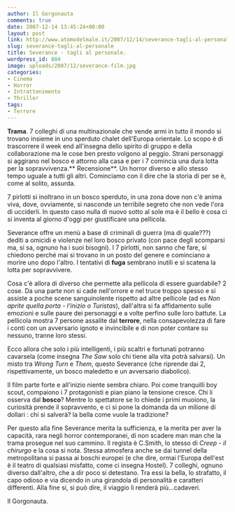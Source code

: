 ```yaml
---
author: Il Gorgonauta
comments: true
date: 2007-12-14 13:45:24+00:00
layout: post
link: http://www.atomodelmale.it/2007/12/14/severance-tagli-al-personale/
slug: severance-tagli-al-personale
title: Severance - tagli al personale.
wordpress_id: 884
image: uploads/2007/12/severance-film.jpg
categories:
- Cinema
- Horror
- Intrattenimento
- Thriller
tags:
- Terrore
---
```


**Trama**. 7 colleghi di una multinazionale che vende armi in tutto il mondo si trovano insieme in uno sperduto chalet dell'Europa orientale. Lo scopo è di trascorrere il week end all'insegna dello spirito di gruppo e della collaborazione ma le cose ben presto volgono al peggio. Strani personaggi si aggirano nel bosco e attorno alla casa e per i 7 comincia una dura lotta per la sopravvivenza.** Recensione**. Un horror diverso e allo stesso tempo uguale a tutti gli altri. Cominciamo con il dire che la storia di per se è, come al solito, assurda.

7 pirlotti si inoltrano in un bosco sperduto, in una zona dove non c'è anima viva, dove, ovviamente, si nasconde un terribile segreto che non vede l'ora di ucciderli. In questo caso nulla di nuovo sotto al sole ma è il bello è cosa ci si inventa al giorno d'oggi per giustificare una pellicola.

Severance offre un menù a base di criminali di guerra (ma di quale???) dediti a omicidi e violenze nel loro bosco privato (con pace degli scomparsi ma, si sa, ognuno ha i suoi bisogni). I 7 pirlotti, non sanno che fare, si chiedono perché mai si trovano in un posto del genere e cominciano a morire uno dopo l'altro. I tentativi di **fuga** sembrano inutili e si scatena la lotta per sopravvivere.

Cosa c'è allora di diverso che permette alla pellicola di essere guardabile? 2 cose. Da una parte non si cade nell'orrore e nel truce troppo spesso e si assiste a poche scene sanguinolente rispetto ad altre pellicole (ad es _Non aprite quella porta - l'inizio _o_ Turistas_), dall'altra si fa affidamento sulle emozioni e sulle paure dei personaggi e a volte perfino sulle loro battute. La pellicola mostra 7 persone assalite dal **terrore**, nella consapevolezza di fare i conti con un avversario ignoto e invincibile e di non poter contare su nessuno, tranne loro stessi.

Ecco allora che solo i più intelligenti, i più scaltri e fortunati potranno cavarsela (come insegna _The Saw_ solo chi tiene alla vita potrà salvarsi). Un misto tra _Wrong Turn_ e _Them_, questo Severance (che riprende dai 2, rispettivamente, un bosco maledetto e un avversario diabolico).

Il film parte forte e all'inizio niente sembra chiaro. Poi come tranquilli boy scout, compaiono i 7 protagonisti e pian piano la tensione cresce. Chi li osserva dal **bosco**? Mentre lo spettatore se lo chiede i primi muoiono, la curiosità prende il sopravvento, e ci si pone la domanda da un milione di dollari : chi si salverà? la bella come vuole la tradizione?

Per questo alla fine Severance merita la sufficienza, e la merita per aver la capacità, rara negli horror contemporanei, di non scadere man man che la trama prosegue nel suo cammino. Il regista è C.Smith, lo stesso di _Creep - il chirurgo_ e la cosa si nota. Stessa atmosfera anche se dai tunnel della metropolitana  si passa ai boschi europei (e che dire, ormai l'Europa dell'est è il teatro di qualsiasi misfatto, come ci insegna Hostel). 7 colleghi, ognuno diverso dall'altro, che a dir poco si detestano. Tra essi la bella, lo strafatto, il capo odioso e via dicendo in una girandola di personalità e caratteri differenti. Alla fine si, si può dire, il viaggio li renderà più...cadaveri.

Il Gorgonauta.
